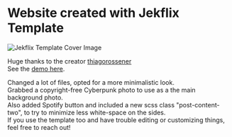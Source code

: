 # Website created with Jekflix Template

![Jekflix Template Cover Image](https://res.cloudinary.com/dm7h7e8xj/image/upload/v1505354182/jekflix-logo_mfngps.png)
  
Huge thanks to the creator [thiagorossener](https://github.com/thiagorossener)  
See the [demo here](https://jekflix.rossener.com/). 

Changed a lot of files, opted for a more minimalistic look.  
Grabbed a copyright-free Cyberpunk photo to use as a the main background photo.  
Also added Spotify button and included a new scss class "post-content-two", to try to minimize less white-space on the sides.  
If you use the template too and have trouble editing or customizing things, feel free to reach out!


